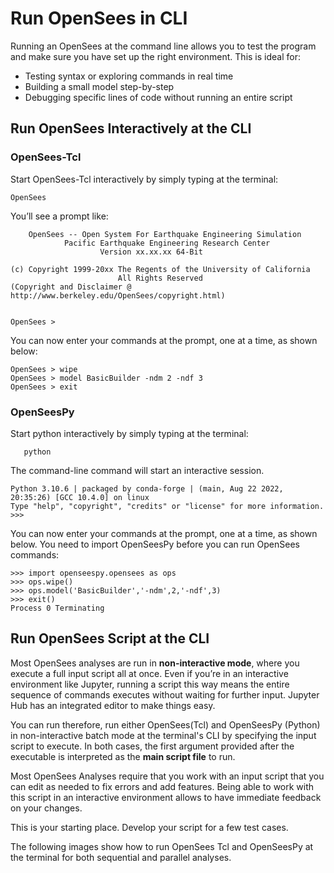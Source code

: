 # Run OpenSees in CLI

Running an OpenSees at the command line allows you to test the program and make sure you have set up the right environment. This is ideal for:

* Testing syntax or exploring commands in real time
* Building a small model step-by-step
* Debugging specific lines of code without running an entire script


## Run OpenSees Interactively at the CLI

### OpenSees-Tcl


Start OpenSees-Tcl interactively by simply typing at the terminal:

    OpenSees

    
You’ll see a prompt like:



        OpenSees -- Open System For Earthquake Engineering Simulation
                Pacific Earthquake Engineering Research Center
                        Version xx.xx.xx 64-Bit

    (c) Copyright 1999-20xx The Regents of the University of California
                            All Rights Reserved
    (Copyright and Disclaimer @ http://www.berkeley.edu/OpenSees/copyright.html)


    OpenSees > 


  
You can now enter your commands at the prompt, one at a time, as shown below:
  

    OpenSees > wipe
    OpenSees > model BasicBuilder -ndm 2 -ndf 3
    OpenSees > exit

<div id="slideShowTCL">
<script>
    addSlides("slideShowTCL","../_static/Interactive_Tcl/Slide","JPG",1,7)
</script>



### OpenSeesPy

Start python interactively by simply typing at the terminal:

       python
    

The command-line command will start an interactive session. 

    Python 3.10.6 | packaged by conda-forge | (main, Aug 22 2022, 20:35:26) [GCC 10.4.0] on linux
    Type "help", "copyright", "credits" or "license" for more information.
    >>> 

You can now enter your commands at the prompt, one at a time, as shown below. You need to import OpenSeesPy before you can run OpenSees commands:

    >>> import openseespy.opensees as ops
    >>> ops.wipe()
    >>> ops.model('BasicBuilder','-ndm',2,'-ndf',3)
    >>> exit()
    Process 0 Terminating

<div id="slideShowPY">
<script>
    addSlides("slideShowPY","../_static/Interactive_Py/Slide","JPG",1,8)
</script>


    
## Run OpenSees Script at the CLI


Most OpenSees analyses are run in **non-interactive mode**, where you execute a full input script all at once. Even if you’re in an interactive environment like Jupyter, running a script this way means the entire sequence of commands executes without waiting for further input. Jupyter Hub has an integrated editor to make things easy.

You can run therefore, run either OpenSees(Tcl) and OpenSeesPy (Python) in non-interactive batch mode at the terminal's CLI by specifying the input script to execute. In both cases, the first argument provided after the executable is interpreted as the **main script file** to run.

Most OpenSees Analyses require that you work with an input script that you can edit as needed to fix errors and add features.
Being able to work with this script in an interactive environment allows to have immediate feedback on your changes.

This is your starting place. Develop your script for a few test cases.

The following images show how to run OpenSees Tcl and OpenSeesPy at the terminal for both sequential and parallel analyses.

<div id="slideShow">
<script>
    addSlides("slideShow","../_static/TerminalRun/Slide","JPG",4,13)
</script>



